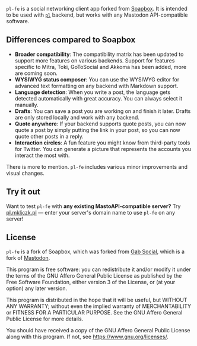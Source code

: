 `pl-fe` is a social networking client app forked from [Soapbox](https://gitlab.com/soapbox-pub/soapbox/). It is intended to be used with [`pl`](https://github.com/mkljczk/pl) backend, but works with any Mastodon API-compatible software.

## Differences compared to Soapbox

- **Broader compatibility**: The compatibility matrix has been updated to support more features on various backends. Support for features specific to Mitra, Toki, GoToSocial and Akkoma has been added, more are coming soon.
- **WYSIWYG status composer**: You can use the WYSIWYG editor for advanced text formatting on any backend with Markdown support.
- **Language detection**: When you write a post, the language gets detected automatically with great accuracy. You can always select it manually.
- **Drafts**: You can save a post you are working on and finish it later. Drafts are only stored locally and work with any backend.
- **Quote anywhere**: If your backend supports quote posts, you can now quote a post by simply putting the link in your post, so you can now quote other posts in a reply.
- **Interaction circles**: A fun feature you might know from third-party tools for Twitter. You can generate a picture that represents the accounts you interact the most with.

There is more to mention. `pl-fe` includes various minor improvements and visual changes.

## Try it out

Want to test `pl-fe` with **any existing MastoAPI-compatible server?** Try [pl.mkljczk.pl](https://pl.mkljczk.pl) — enter your server's domain name to use `pl-fe` on any server!

## License

`pl-fe` is a fork of Soapbox, which was forked from [Gab Social](https://github.com/GabOpenSource/gab-social), which is a fork of [Mastodon](https://github.com/mastodon/mastodon/).

This program is free software: you can redistribute it and/or modify
it under the terms of the GNU Affero General Public License as published by
the Free Software Foundation, either version 3 of the License, or
(at your option) any later version.

This program is distributed in the hope that it will be useful,
but WITHOUT ANY WARRANTY; without even the implied warranty of
MERCHANTABILITY or FITNESS FOR A PARTICULAR PURPOSE. See the
GNU Affero General Public License for more details.

You should have received a copy of the GNU Affero General Public License
along with this program. If not, see <https://www.gnu.org/licenses/>.
